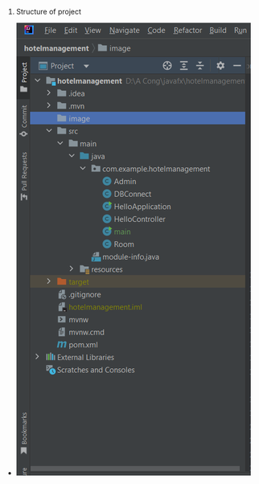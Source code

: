 1. Structure of project<br>
+ ![](https://github.com/congbio/Javafx/blob/main/images/folderstructure.png)

